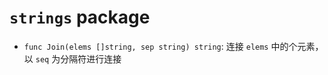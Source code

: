 # `strings` package

* `func Join(elems []string, sep string) string`: 连接 `elems` 中的个元素，以 `seq` 为分隔符进行连接
